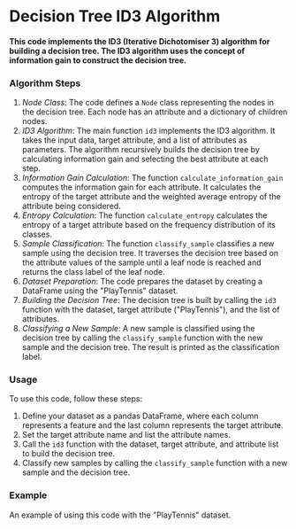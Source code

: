 # Decision Tree ID3 Algorithm

#### This code implements the ID3 (Iterative Dichotomiser 3) algorithm for building a decision tree. The ID3 algorithm uses the concept of information gain to construct the decision tree.

### Algorithm Steps

1. *Node Class*: The code defines a `Node` class representing the nodes in the decision tree. Each node has an attribute and a dictionary of children nodes.
2. *ID3 Algorithm*: The main function `id3` implements the ID3 algorithm. It takes the input data, target attribute, and a list of attributes as parameters. The algorithm recursively builds the decision tree by calculating information gain and selecting the best attribute at each step.
3. *Information Gain Calculation*: The function `calculate_information_gain` computes the information gain for each attribute. It calculates the entropy of the target attribute and the weighted average entropy of the attribute being considered.
4. *Entropy Calculation*: The function `calculate_entropy` calculates the entropy of a target attribute based on the frequency distribution of its classes.
5. *Sample Classification*: The function `classify_sample` classifies a new sample using the decision tree. It traverses the decision tree based on the attribute values of the sample until a leaf node is reached and returns the class label of the leaf node.
6. *Dataset Preparation*: The code prepares the dataset by creating a DataFrame using the "PlayTennis" dataset.
7. *Building the Decision Tree*: The decision tree is built by calling the `id3` function with the dataset, target attribute ("PlayTennis"), and the list of attributes.
8. *Classifying a New Sample*: A new sample is classified using the decision tree by calling the `classify_sample` function with the new sample and the decision tree. The result is printed as the classification label.

### Usage

To use this code, follow these steps:

1. Define your dataset as a pandas DataFrame, where each column represents a feature and the last column represents the target attribute.
2. Set the target attribute name and list the attribute names.
3. Call the `id3` function with the dataset, target attribute, and attribute list to build the decision tree.
4. Classify new samples by calling the `classify_sample` function with a new sample and the decision tree.

### Example

An example of using this code with the "PlayTennis" dataset.
